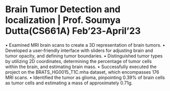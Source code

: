 # Brain Tumor Detection and localization | Prof. Soumya Dutta(CS661A) Feb’23‑April’23
• Examined MRI brain scans to create a 3D representation of brain tumors.
• Developed a user‑friendly interface with sliders for adjusting brain and tumor opacity, and defining tumor boundaries.
• Distinguished tumor types by utilizing 2D coordinates, determining the percentage of tumor cells within the brain, and estimating
brain mass.
• Successfully executed the project on the BRATS_HG0015_T1C.mha dataset, which encompasses 176 MRI scans.
• Identified the tumor as glioma, pinpointing 0.39% of brain cells as tumor cells and estimating a mass of approximately 0.71g.
